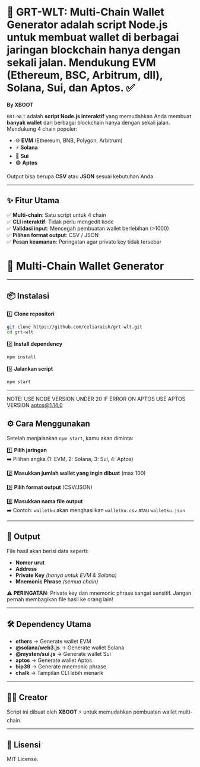 # 🌟 GRT-WLT: Multi-Chain Wallet Generator adalah script Node.js untuk membuat wallet di berbagai jaringan blockchain hanya dengan sekali jalan. Mendukung **EVM (Ethereum, BSC, Arbitrum, dll)**, **Solana**, **Sui**, dan **Aptos**. ✅

**By XBOOT**

`GRT-WLT` adalah **script Node.js interaktif** yang memudahkan Anda membuat **banyak wallet** dari berbagai blockchain hanya dengan sekali jalan.  
Mendukung 4 chain populer:
- 🌐 **EVM** (Ethereum, BNB, Polygon, Arbitrum)
- ⚡ **Solana**
- 🔷 **Sui**
- 🟣 **Aptos**

Output bisa berupa **CSV** atau **JSON** sesuai kebutuhan Anda.

---

## ✨ Fitur Utama
✅ **Multi-chain**: Satu script untuk 4 chain  
✅ **CLI interaktif**: Tidak perlu mengedit kode  
✅ **Validasi input**: Mencegah pembuatan wallet berlebihan (>1000)  
✅ **Pilihan format output**: CSV / JSON  
✅ **Pesan keamanan**: Peringatan agar private key tidak tersebar
# 🚀 Multi-Chain Wallet Generator

---

## 📦 Instalasi

1️⃣ **Clone repositori**
```bash
git clone https://github.com/celiaraish/grt-wlt.git
cd grt-wlt
```

2️⃣ **Install dependency**
```bash
npm install
```

3️⃣ **Jalankan script**
```bash
npm start
```

---


NOTE:
USE NODE VERSION UNDER 20
IF ERROR ON APTOS USE APTOS VERSION aptos@1.14.0




## ⚙️ Cara Menggunakan

Setelah menjalankan `npm start`, kamu akan diminta:

1️⃣ **Pilih jaringan**  
   ➡️ Pilihan angka (1: EVM, 2: Solana, 3: Sui, 4: Aptos)

2️⃣ **Masukkan jumlah wallet yang ingin dibuat** (max 100)

3️⃣ **Pilih format output** (CSV/JSON)

4️⃣ **Masukkan nama file output**  
   ➡️ Contoh: `walletku` akan menghasilkan `walletku.csv` atau `walletku.json`

---

## 📄 Output

File hasil akan berisi data seperti:

- **Nomor urut**
- **Address**
- **Private Key** *(hanya untuk EVM & Solana)*
- **Mnemonic Phrase** *(semua chain)*

⚠️ **PERINGATAN:** Private key dan mnemonic phrase sangat sensitif. Jangan pernah membagikan file hasil ke orang lain!

---

## 🛠️ Dependency Utama

- **ethers** → Generate wallet EVM
- **@solana/web3.js** → Generate wallet Solana
- **@mysten/sui.js** → Generate wallet Sui
- **aptos** → Generate wallet Aptos
- **bip39** → Generate mnemonic phrase
- **chalk** → Tampilan CLI lebih menarik

---

## 👨‍💻 Creator

Script ini dibuat oleh **XBOOT** ⚡ untuk memudahkan pembuatan wallet multi-chain.

---

## 📜 Lisensi

MIT License.
